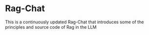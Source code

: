 # Rag-Chat
This is a continuously updated Rag-Chat that introduces some of the principles and source code of Rag in the LLM

